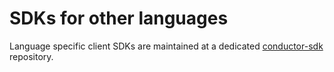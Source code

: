# SDKs for other languages

Language specific client SDKs are maintained at a dedicated [conductor-sdk](https://github.com/conductor-sdk) repository.